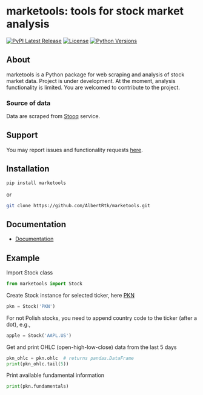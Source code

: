 marketools: tools for stock market analysis
===========================================

[![PyPI Latest Release](https://img.shields.io/pypi/v/marketools.svg)](https://pypi.org/project/marketools/)
[![License](https://img.shields.io/pypi/l/marketools.svg)](https://github.com/AlbertRtk/marketools/blob/main/LICENSE)
[![Python Versions](https://img.shields.io/pypi/pyversions/marketools.svg)]()

## About
marketools is a Python package for web scraping and analysis of stock market data. Project is under development. At the moment, analysis functionality is limited. You are welcomed to contribute to the project.

### Source of data
Data are scraped from [Stooq](http://stooq.com/) service.

## Support
You may report issues and functionality requests [here](https://github.com/AlbertRtk/marketools/issues).

## Installation
```bash
pip install marketools
```
or 
```bash
git clone https://github.com/AlbertRtk/marketools.git
```

## Documentation
* [Documentation](/docs/html/marketools/index.html)

## Example
Import Stock class
```python
from marketools import Stock
```
Create Stock instance for selected ticker, here [PKN](https://stooq.com/q/?s=pkn)
```python
pkn = Stock('PKN')
```
For not Polish stocks, you need to append country code to the ticker (after a dot), e.g.,
```python
apple = Stock('AAPL.US')
```
Get and print OHLC (open-high-low-close) data from the last 5 days
```python
pkn_ohlc = pkn.ohlc  # returns pandas.DataFrame
print(pkn_ohlc.tail(5))
```
Print available fundamental information
```python
print(pkn.fundamentals)
```

